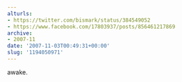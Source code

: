 ```yaml
---
alturls:
- https://twitter.com/bismark/status/384549052
- https://www.facebook.com/17803937/posts/856461217869
archive:
- 2007-11
date: '2007-11-03T00:49:31+00:00'
slug: '1194050971'
---
```


awake.

